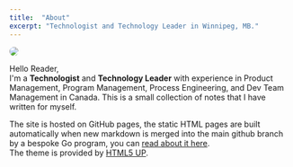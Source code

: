 ```yaml
---
title:  "About"
excerpt: "Technologist and Technology Leader in Winnipeg, MB."
---
```

<div class="row">
    <div class="col-3 col-12-small"><img style="border-radius: 25px;" src = "/media/avatar.jpg" /></div>
    <div class="col-9 col-12-small">
        <p>
            Hello Reader, <br/>I'm a <strong>Technologist</strong> and <strong>Technology Leader</strong> with experience in Product Management, Program Management, Process Engineering, and Dev Team Management in Canada. This is a small collection of notes that I have written for myself.
        </p>
        <p>
            The site is hosted on GitHub pages, the static HTML pages are built automatically when new markdown is merged into the main github branch by a bespoke Go program, you can <a href="https://www.andreaswiebe.com/homelab-notes/projects/this-site.html">read about it here</a>. <br/>The theme is provided by <a href="https://html5up.net/">HTML5 UP</a>.
        </p>
    </div>
</div>

